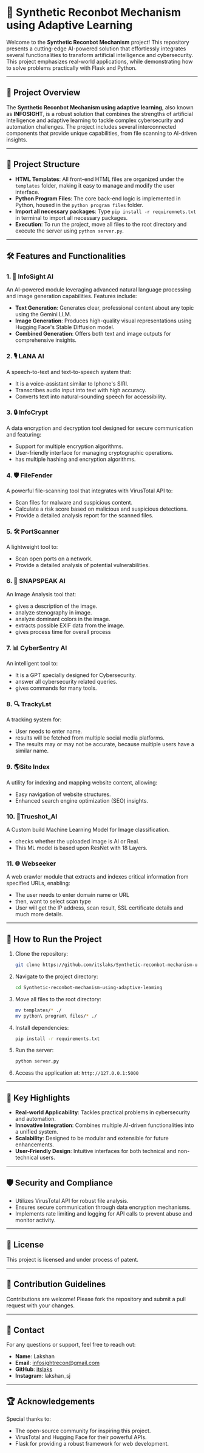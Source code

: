 # 🤖 Synthetic Reconbot Mechanism using Adaptive Learning

Welcome to the **Synthetic Reconbot Mechanism** project! This repository presents a cutting-edge AI-powered solution that effortlessly integrates several functionalities to transform artificial intelligence and cybersecurity. This project emphasizes real-world applications, while demonstrating how to solve problems practically with Flask and Python.

---

## 🚀 Project Overview

The **Synthetic Reconbot Mechanism using adaptive learning**, also known as **INFOSIGHT**, is a robust solution that combines the strengths of artificial intelligence and adaptive learning to tackle complex cybersecurity and automation challenges. The project includes several interconnected components that provide unique capabilities, from file scanning to AI-driven insights.

---

## 📂 Project Structure

- **HTML Templates**: All front-end HTML files are organized under the `templates` folder, making it easy to manage and modify the user interface.
- **Python Program Files**: The core back-end logic is implemented in Python, housed in the `python program files` folder.
- **Import all necessary packages**: Type `pip install -r requiremnets.txt` in terminal to import all necessary packages.
- **Execution**: To run the project, move all files to the root directory and execute the server using `python server.py`.

---

## 🛠️ Features and Functionalities

### 1. 🧠 **InfoSight AI** 
An AI-powered module leveraging advanced natural language processing and image generation capabilities. Features include:
- **Text Generation**: Generates clear, professional content about any topic using the Gemini LLM.
- **Image Generation**: Produces high-quality visual representations using Hugging Face's Stable Diffusion model.
- **Combined Generation**: Offers both text and image outputs for comprehensive insights.

### 2. 🎙️ **LANA AI** 
A speech-to-text and text-to-speech system that:
- It is a voice-assistant similar to Iphone's SIRI.
- Transcribes audio input into text with high accuracy.
- Converts text into natural-sounding speech for accessibility.

### 3. 🔒 **InfoCrypt** 
A data encryption and decryption tool designed for secure communication and featuring:
- Support for multiple encryption algorithms.
- User-friendly interface for managing cryptographic operations.
- has multiple hashing and encryption algorithms.

### 4. 🛡️ **FileFender** 
A powerful file-scanning tool that integrates with VirusTotal API to:
- Scan files for malware and suspicious content.
- Calculate a risk score based on malicious and suspicious detections.
- Provide a detailed analysis report for the scanned files.

### 5. 🛠️ **PortScanner** 
A lightweight tool to:
- Scan open ports on a network.
- Provide a detailed analysis of potential vulnerabilities.

### 6. 👾 **SNAPSPEAK AI** 
An Image Analysis tool that:
- gives a description of the image.
- analyze stenography in image.
- analyze dominant colors in the image.
- extracts possible EXIF data from the image.
- gives process time for overall process

### 7. 📊 **CyberSentry AI** 
An intelligent tool to:
- It is a GPT specially designed for Cybersecurity.
- answer all cybersecurity related queries.
- gives commands for many tools.

### 8. 🔍 **TrackyLst** 
A tracking system for:
- User needs to enter name.
- results will be fetched from multiple social media platforms.
- The results may or may not be accurate, because multiple users have a similar name.

### 9. 🌎**Site Index** 
A utility for indexing and mapping website content, allowing:
- Easy navigation of website structures.
- Enhanced search engine optimization (SEO) insights.

### 10. 📸**Trueshot_AI**
A Custom build Machine Learning Model for Image classification.
- checks whether the uploaded image is AI or Real.
- This ML model is based upon ResNet with 18 Layers.

### 11. 🌐 **Webseeker** 
A web crawler module that extracts and indexes critical information from specified URLs, enabling:
- The user needs to enter domain name or URL
- then, want to select scan type
- User will get the IP address, scan result, SSL certificate details and much more details.
  
---

## 🔧 How to Run the Project

1. Clone the repository:
   ```bash
   git clone https://github.com/itslaks/Synthetic-reconbot-mechanism-using-adaptive-leaming.git
   ```
2. Navigate to the project directory:
   ```bash
   cd Synthetic-reconbot-mechanism-using-adaptive-leaming
   ```
3. Move all files to the root directory:
   ```bash
   mv templates/* ./
   mv python\ program\ files/* ./
   ```
4. Install dependencies:
   ```bash
   pip install -r requirements.txt
   ```
5. Run the server:
   ```bash
   python server.py
   ```
6. Access the application at:
   `http://127.0.0.1:5000`

---

## 🌟 Key Highlights

- **Real-world Applicability**: Tackles practical problems in cybersecurity and automation.
- **Innovative Integration**: Combines multiple AI-driven functionalities into a unified system.
- **Scalability**: Designed to be modular and extensible for future enhancements.
- **User-Friendly Design**: Intuitive interfaces for both technical and non-technical users.

---

## 🛡️ Security and Compliance
- Utilizes VirusTotal API for robust file analysis.
- Ensures secure communication through data encryption mechanisms.
- Implements rate limiting and logging for API calls to prevent abuse and monitor activity.

---

## 📜 License
This project is licensed and under process of patent.

---

## 🤝 Contribution Guidelines
Contributions are welcome! Please fork the repository and submit a pull request with your changes.

---

## 📧 Contact
For any questions or support, feel free to reach out:
- **Name**: Lakshan
- **Email**: infosightrecon@gmail.com
- **GitHub**: [itslaks](https://github.com/itslaks)
- **Instagram**: lakshan_sj

---

## 🏆 Acknowledgements
Special thanks to:
- The open-source community for inspiring this project.
- VirusTotal and Hugging Face for their powerful APIs.
- Flask for providing a robust framework for web development.


